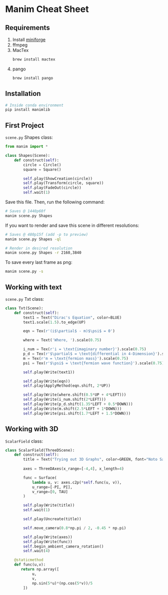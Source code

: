 # Manim Cheat Sheet

## Requirements
1. Install [miniforge](https://github.com/conda-forge/miniforge)
2. ffmpeg
3. MacTex
    ```sh
   brew install mactex
    ```
4. pango
    ```sh
   brew install pango
    ```

## Installation
```sh
# Inside conda environment
pip install manimlib
```

## First Project
`scene.py` Shapes class:
```python
from manim import *

class Shapes(Scene):
    def construct(self):
        circle = Circle()
        square = Square()

        self.play(ShowCreation(circle))
        self.play(Transform(circle, square))
        self.play(FadeOut(circle))
        self.wait(1)
```
Save this file. Then, run the following command:
```sh
# Saves @ 1440p60f
manim scene.py Shapes
```

If you want to render and save this scene in different resolutions:
```sh
# Saves @ 480p15f (add -p to preview)
manim scene.py Shapes -ql

# Render in desired resolution
manim scene.py Shapes -r 2160,3840
```
To save every last frame as png:
```sh
manim scene.py -s
```

## Working with text
`scene.py`  Txt class:
```python
class Txt(Scene):
    def construct(self):
        text1 = Text("Dirac's Equation", color=BLUE)
        text1.scale(1.5).to_edge(UP)

        eqn = Tex(r'(i$\partial$ - m)$\psi$ = 0')

        where = Text('Where, ').scale(0.75)

        i_num = Tex(r'i = \text{imaginary number}').scale(0.75)
        p_d = Tex(r'$\partial$ = \text{differential in 4-Dimension}').scale(0.75)
        m = Tex(r'm = \text{fermion mass}').scale(0.75)
        psi = Tex(r'$\psi$ = \text{fermion wave function}').scale(0.75)

        self.play(Write(text1))

        self.play(Write(eqn))
        self.play(ApplyMethod(eqn.shift, 2*UP))

        self.play(Write(where.shift(0.5*UP + 4*LEFT)))
        self.play(Write(i_num.shift(2*LEFT)))
        self.play(Write(p_d.shift(1.35*LEFT + 0.5*DOWN)))
        self.play(Write(m.shift(2.5*LEFT + 1*DOWN)))
        self.play(Write(psi.shift(1.7*LEFT + 1.5*DOWN)))
```

## Working with 3D
 `ScalarField` class:
```python
class ScalarField(ThreeDScene):
    def construct(self):
        title = Text("Trying out 3D Graphs", color=GREEN, font="Noto Sans")
        
        axes = ThreeDAxes(x_range=[-4,4], x_length=4)

        func = Surface(
            lambda u, v: axes.c2p(*self.func(u, v)),
            u_range=[-PI, PI],
            v_range=[0, TAU]
        ) 

        self.play(Write(title))
        self.wait(1)

        self.play(Uncreate(title))

        self.move_camera(0.8*np.pi / 2, -0.45 * np.pi)

        self.play(Write(axes))
        self.play(Write(func))
        self.begin_ambient_camera_rotation()
        self.wait(4)

    @staticmethod
    def func(u,v):
       return np.array([
            u,
            v,
            np.sin(5*u)*(np.cos(5*v))/5
        ])
```